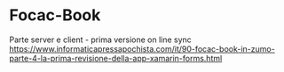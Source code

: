 # Focac-Book
Parte server e client - prima versione on line sync
https://www.informaticapressapochista.com/it/90-focac-book-in-zumo-parte-4-la-prima-revisione-della-app-xamarin-forms.html